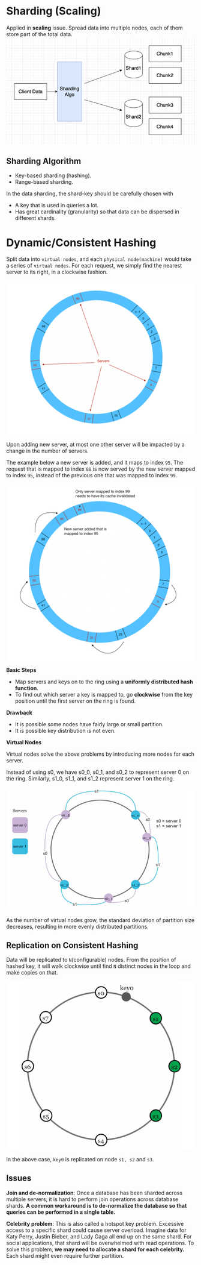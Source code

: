 # Sharding (Scaling)

Applied in **scaling** issue. Spread data into multiple nodes, each of them store part of the total data.
![img_1.png](../../imgs/sharding.png)

## Sharding Algorithm

- Key-based sharding (hashing).
- Range-based sharding.

In the data sharding, the shard-key should be carefully chosen with

- A key that is used in queries a lot.
- Has great cardinality (granularity) so that data can be dispersed in different shards.

# Dynamic/Consistent Hashing

Split data into `virtual nodes`, and each `physical node(machine)` would take a series of `virtual nodes`. 
For each request, we simply find the nearest server to its right, in a clockwise fashion.

![img.png](../../imgs/consistent-hashing.png)

Upon adding new server, at most one other server will be impacted by a change 
in the number of servers.

The example below a new server is added, and it maps to index `95`. 
The request that is mapped to index `88` is now served by the new server mapped to index `95`, 
instead of the previous one that was mapped to index `99`.

![img.png](../../imgs/consistent-hashing2.png)


**Basic Steps**

- Map servers and keys on to the ring using a **uniformly distributed hash function**.
- To find out which server a key is mapped to, go **clockwise** from the key position until the first server on the ring is found.

**Drawback**

- It is possible some nodes have fairly large or small partition.
- It is possible key distribution is not even.

**Virtual Nodes**

Virtual nodes solve the above problems by introducing more nodes for each server.

Instead of using s0, we have s0_0, s0_1, and s0_2 to represent server 0 on the ring. Similarly, s1_0, s1_1, and s1_2 represent server 1 on the ring.

![img.png](virutal-nodes.png)

As the number of virtual nodes grow, the standard deviation of partition size decreases, resulting in more
evenly distributed partitions.

## Replication on Consistent Hashing

Data will be replicated to `N`(configurable) nodes. From the position of hashed key, it will walk clockwise until find
`N` distinct nodes in the loop and make copies on that.

![img.png](replication.png)

In the above case, `key0` is replicated on node `s1, s2` and `s3`.

## Issues

**Join and de-normalization**: Once a database has been sharded across multiple servers, 
it is hard to perform join operations across database shards. **A common workaround is to 
de-normalize the database so that queries can be performed in a single table.**


**Celebrity problem**: This is also called a hotspot key problem. 
Excessive access to a specific shard could cause server overload. 
Imagine data for Katy Perry, Justin Bieber, and Lady Gaga all end up on the same shard. 
For social applications, that shard will be overwhelmed with read operations. 
To solve this problem, **we may need to allocate a shard for each celebrity.** 
Each shard might even require further partition.

